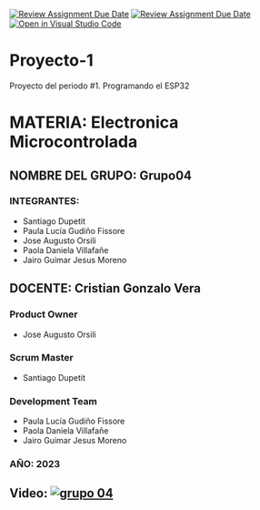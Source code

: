 ﻿[![Review Assignment Due Date](https://classroom.github.com/assets/deadline-readme-button-24ddc0f5d75046c5622901739e7c5dd533143b0c8e959d652212380cedb1ea36.svg)](https://classroom.github.com/a/J_sTf_W8)
[![Review Assignment Due Date](https://classroom.github.com/assets/deadline-readme-button-8d59dc4de5201274e310e4c54b9627a8934c3b88527886e3b421487c677d23eb.svg)](https://classroom.github.com/a/J_sTf_W8)
[![Open in Visual Studio Code](https://classroom.github.com/assets/open-in-vscode-c66648af7eb3fe8bc4f294546bfd86ef473780cde1dea487d3c4ff354943c9ae.svg)](https://classroom.github.com/online_ide?assignment_repo_id=10776980&assignment_repo_type=AssignmentRepo)
# Proyecto-1

Proyecto del periodo #1. Programando el ESP32



# MATERIA: Electronica Microcontrolada


## NOMBRE DEL GRUPO: Grupo04


### INTEGRANTES: 

  * Santiago Dupetit            
  * Paula Lucía Gudiño Fissore             
  * Jose Augusto Orsili             
  * Paola Daniela Villafañe
  * Jairo Guimar Jesus Moreno

## DOCENTE: Cristian Gonzalo Vera

### Product Owner
* Jose Augusto Orsili

### Scrum Master
* Santiago Dupetit

### Development Team
* Paula Lucía Gudiño Fissore
* Paola Daniela Villafañe
* Jairo Guimar Jesus Moreno

### AÑO: 2023

## Video: [![grupo 04](https://img.youtube.com/vi/qOq5m6Gp-8Q/0.jpg)](https://www.youtube.com/watch?v=qOq5m6Gp-8Q)

